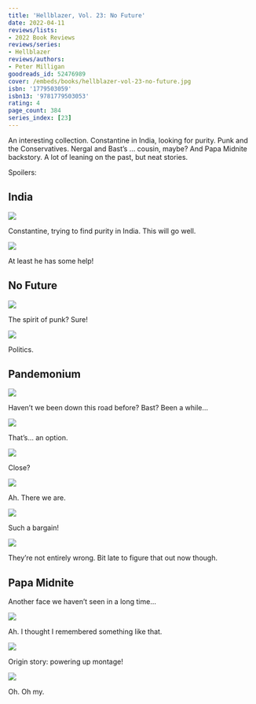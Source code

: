 ```yaml
---
title: 'Hellblazer, Vol. 23: No Future'
date: 2022-04-11
reviews/lists:
- 2022 Book Reviews
reviews/series:
- Hellblazer
reviews/authors:
- Peter Milligan
goodreads_id: 52476989
cover: /embeds/books/hellblazer-vol-23-no-future.jpg
isbn: '1779503059'
isbn13: '9781779503053'
rating: 4
page_count: 384
series_index: [23]
---
```

An interesting collection. Constantine in India, looking for purity. Punk and the Conservatives. Nergal and Bast’s … cousin, maybe? And Papa Midnite backstory. A lot of leaning on the past, but neat stories. 

<!--more-->

Spoilers:

## India 
![](/embeds/books/attachments/hellblazer-23-5aa29a.png)

Constantine, trying to find purity in India. This will go well. 

![](/embeds/books/attachments/hellblazer-23-bd499f.png)

At least he has some help!

## No Future

![](/embeds/books/attachments/hellblazer-23-621e3a.png)

The spirit of punk? Sure!

![](/embeds/books/attachments/hellblazer-23-4a83ea.png)

Politics.

## Pandemonium

![](/embeds/books/attachments/hellblazer-23-8cea31.png)

Haven’t we been down this road before? Bast? Been a while…

![](/embeds/books/attachments/hellblazer-23-fdf90c.png)

That’s… an option. 

![](/embeds/books/attachments/hellblazer-23-0c768a.png)

Close?

![](/embeds/books/attachments/hellblazer-23-c724e1.png)

Ah. There we are. 

![](/embeds/books/attachments/hellblazer-23-b323d6.png)

Such a bargain!

![](/embeds/books/attachments/hellblazer-23-3165bb.png)

They’re not entirely wrong. Bit late to figure that out now though. 

## Papa Midnite 

Another face we haven’t seen in a long time…

![](/embeds/books/attachments/hellblazer-23-7db470.png)

Ah. I thought I remembered something like that. 

![](/embeds/books/attachments/hellblazer-23-6f476a.png)

Origin story: powering up montage!

![](/embeds/books/attachments/hellblazer-23-1aa961.png)

Oh. Oh my.